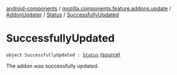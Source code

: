 [android-components](../../../index.md) / [mozilla.components.feature.addons.update](../../index.md) / [AddonUpdater](../index.md) / [Status](index.md) / [SuccessfullyUpdated](./-successfully-updated.md)

# SuccessfullyUpdated

`object SuccessfullyUpdated : `[`Status`](index.md) [(source)](https://github.com/mozilla-mobile/android-components/blob/master/components/feature/addons/src/main/java/mozilla/components/feature/addons/update/AddonUpdater.kt#L91)

The addon was successfully updated.


